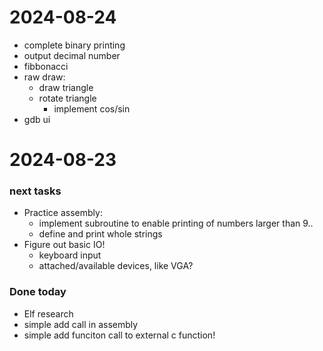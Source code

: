 
# 2024-08-24

- complete binary printing
- output decimal number
- fibbonacci
- raw draw:
    - draw triangle
    - rotate triangle
        - implement cos/sin
- gdb ui

# 2024-08-23

### next tasks
- Practice assembly:
   - implement subroutine to enable printing of numbers larger than 9..
    - define and print whole strings
- Figure out basic IO!
    - keyboard input
    - attached/available devices, like VGA?

### Done today
- Elf research
- simple add call in assembly
- simple add funciton call to external c function!



